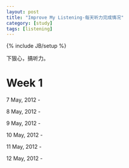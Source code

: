 ```yaml
---
layout: post
title: "Improve My Listening-每天听力完成情况"
category: [study] 
tags: [listening]
---
```

{% include JB/setup %}

下狠心，搞听力。

Week 1
==========

7 May, 2012 - 

8 May, 2012 -

9 May, 2012 - 

10 May, 2012 -

11 May, 2012 - 

12 May, 2012 -

